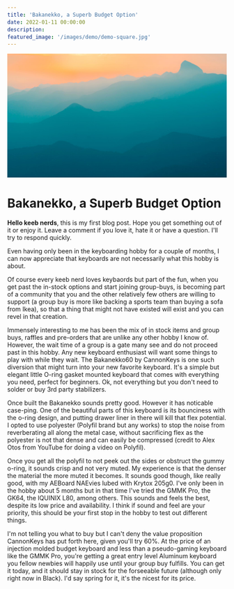 ```yaml
---
title: 'Bakanekko, a Superb Budget Option'
date: 2022-01-11 00:00:00
description: 
featured_image: '/images/demo/demo-square.jpg'
---
```


![](/images/demo/demo-landscape.jpg)

# Bakanekko, a Superb Budget Option

**Hello keeb nerds**, this is my first blog post. Hope you get something out of it or enjoy it. Leave a comment if you love it, hate it or have a question. I'll try to respond quickly.

Even having only been in the keyboarding hobby for a couple of months, I can now appreciate that keyboards are not necessarily what this hobby is about.

Of course every keeb nerd loves keybaords but part of the fun, when you get past the in-stock options and start joining group-buys, is becoming part of a community that you and the other relatively few others are willing to support (a group buy is more like backing a sports team than buying a sofa from Ikea), so that a thing that might not have existed will exist and you can revel in that creation.

Immensely interesting to me has been the mix of in stock items and group buys, raffles and pre-orders that are unlike any other hobby I know of. However, the wait time of a group is a gate many see and do not proceed past in this hobby. Any new keyboard enthusiast will want some things to play with while they wait. The Bakanekko60 by CannonKeys is one such diversion that might turn into your new favorite keyboard. It's a simple but elegant little O-ring gasket mounted keyboard that comes with everything you need, perfect for beginners. Ok, not everything but you don't need to solder or buy 3rd party stabilizers.

Once built the Bakanekko sounds pretty good. However it has noticable case-ping. One of the beautiful parts of this keyboard is its bounciness with the o-ring design, and putting drawer liner in there will kill that flex potential. I opted to use polyester (Polyfil brand but any works) to stop the noise from reverberating all along the metal case, without sacrificing flex as the polyester is not that dense and can easily be compressed (credit to Alex Otos from YouTube for doing a video on Polyfil).

Once you get all the polyfil to not peek out the sides or obstruct the gummy o-ring, it sounds crisp and not very muted. My experience is that the denser the material the more muted it becomes. It sounds good though, like really good, with my AEBoard NAEvies lubed with Krytox 205g0. I've only been in the hobby about 5 months but in that time I've tried the GMMK Pro, the GK64, the IQUINIX L80, among others. This sounds and feels the best, despite its low price and availability. I think if sound and feel are your priority, this should be your first stop in the hobby to test out different things. 

I'm not telling you what to buy but I can't deny the value proposition CannonKeys has put forth here, given you'll try 60%. At the price of an injection molded budget keyboard and less than a pseudo-gaming keyboard like the GMMK Pro, you're getting a great entry level Aluminum keyboard you fellow newbies will happily use until your group buy fulfills. You can get it today, and it should stay in stock for the forseeable future (although only right now in Black). I'd say spring for it, it's the nicest for its price.